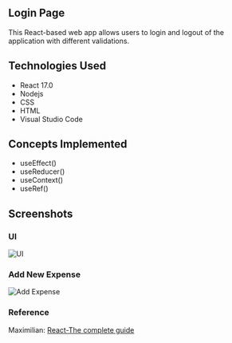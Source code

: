 ## Login Page
This React-based web app allows users to login and logout of the application with different validations.

## Technologies Used
- React 17.0
- Nodejs
- CSS
- HTML
- Visual Studio Code

## Concepts Implemented
- useEffect()
- useReducer()
- useContext()
- useRef()

## Screenshots

### UI
![UI](https://user-images.githubusercontent.com/18711592/151718896-3d7fc66b-bbb4-4ed4-a2df-24306131cbc5.png)

### Add New Expense

![Add Expense](https://user-images.githubusercontent.com/18711592/151719043-c912f1bb-2be4-46ca-872f-62c74e48c7ba.png)


### Reference
Maximilian: [React-The complete guide](https://www.udemy.com/course/react-the-complete-guide-incl-redux/?utm_source=adwords&utm_medium=udemyads&utm_campaign=React_v.PROF_la.EN_cc.US_ti.7450&utm_content=deal4584&utm_term=_._ag_79286082406_._ad_532133511517_._kw__._de_c_._dm__._pl__._ti_dsa-774930034049_._li_9020213_._pd__._&matchtype=&gclid=Cj0KCQiAi9mPBhCJARIsAHchl1y-OchcaHvNhZC_mfx88QmtaIutuOPSMwhB_oFiB8uDyOOobPbaAAwaAom7EALw_wcB)

